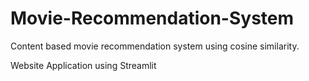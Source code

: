 # Movie-Recommendation-System

Content based movie recommendation system using cosine similarity.

Website Application using Streamlit
